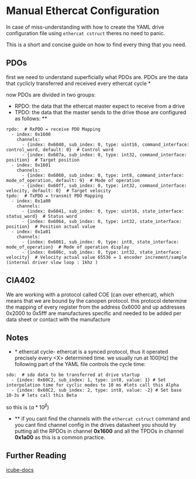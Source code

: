 # Manual Ethercat Configuration

In case of  miss-understanding with how to create the YAML drive configuration file using `ethercat cstruct` theres no need to panic.

This is a short and concise guide on how to find every thing that you need.

## PDOs

first we need to understand superficially what PDOs are.
PDOs are the data that cyclicly transferred and received every ethercat cycle \*

now PDOs are divided in two groups:
- RPDO: the data that the ethercat master expect to receive from a drive
- TPDO: the data that the master sends to the drive
those are configured as follows: \*\*
```
rpdo:  # RxPDO = receive PDO Mapping
  - index: 0x1600
    channels:
      - {index: 0x6040, sub_index: 0, type: uint16, command_interface: control_word, default: 0}  # Control word
      - {index: 0x607a, sub_index: 0, type: int32, command_interface: position}  # Target position
  - index: 0x1601
    channels:
      - {index: 0x6060, sub_index: 0, type: int8, command_interface: mode_of_operation, default: 9}  # Mode of operation
      - {index: 0x60ff, sub_index: 0, type: int32, command_interface: velocity, default: 0}  # Target velocity
tpdo:  # TxPDO = transmit PDO Mapping
  - index: 0x1a00
    channels:
      - {index: 0x6041, sub_index: 0, type: uint16, state_interface: status_word}  # Status word
      - {index: 0x6064, sub_index: 0, type: int32, state_interface: position}  # Position actual value
  - index: 0x1a01
    channels:
      - {index: 0x6061, sub_index: 0, type: int8, state_interface: mode_of_operation}  # Mode of operation display
      - {index: 0x606c, sub_index: 0, type: int32, state_interface: velocity}  # Velocity actual value 65536 = 1 encoder increment/sample (internal driver slow loop : 1khz )

```

## CIA402
We are working with a protocol called COE (can over ethercat), which means that we are bound by the canopen protocol.
this protocol determine the mapping of every register from the address 0x6000 and up
addresses 0x2000 to 0x5fff are manufactures specific and needed to be added per data sheet or contact with the manufacture



## Notes

* \* ethercat cycle- ethercat is a synced protocol, thus it operated precisely every \<X> determined time. we usually run at 100\[Hz]
the following part of the YAML file controls the cycle time:
```
sdo:  # sdo data to be transferred at drive startup
  - {index: 0x60C2, sub_index: 1, type: int8, value: 1} # Set interpolation time for cyclic modes to 10 ms #lets call this Alpha
  - {index: 0x60C2, sub_index: 2, type: int8, value: -2} # Set base 10-3s # lets call this Beta
```
so this is $(\alpha * 10^{\beta})$

* \*\* if you cant find the channels with the `ethercat cstruct` command and you cant find channel config in the drives datasheet you should try putting all the RPDOs in channel **0x1600** and all the TPDOs in channel **0x1a00** as this is a common practice.


## Further Reading
[icube-docs](https://icube-robotics.github.io/ethercat_driver_ros2/)
